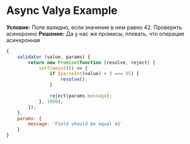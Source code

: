 # Async Valya Example

**Условие:** Поле валидно, если значение в нем равно 42. Проверить асинхронно
**Решение:** Да у нас же промисы, плевать, что операция асинхронная

```js
{
    validator (value, params) {
        return new Promise(function (resolve, reject) {
            setTimeout(() => {
                if (parseInt(value) + 3 === 45) {
                    resolve();
                }

                reject(params.message);
            }, 1000);
        });
    },
    params: {
        message: 'Field should be equal 42'
    }
}
```
